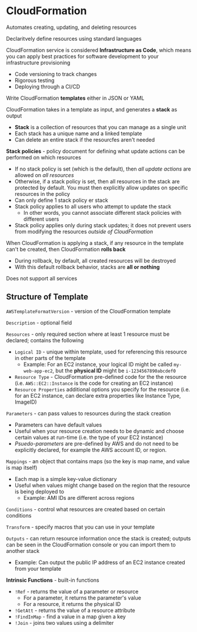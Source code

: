 # CloudFormation

Automates creating, updating, and deleting resources

Declaritvely define resources using standard languages

CloudFormation service is considered **Infrastructure as Code**, which means you can apply best practices for software development to your infrastructure provisioning
- Code versioning to track changes
- Rigorous testing
- Deploying through a CI/CD

Write CloudFormation **templates** either in JSON or YAML

CloudFormation takes in a template as input, and generates a **stack** as output
- **Stack** is a collection of resources that you can manage as a single unit
- Each stack has a unique name and a linked template
- Can delete an entire stack if the resourcfes aren't needed

**Stack policies** - policy document for defining what update actions can be performed on which resources
- If no stack policy is set (which is the default), then _all update actions_ are allowed on _all resources_
- Otherwise, if a stack policy is set, then all resources in the stack are protected by default. You must then explicitly allow updates on specific resources in the policy
- Can only define 1 stack policy er stack
- Stack policy applies to all users who attempt to update the stack
	- In other words, you cannot associate different stack policies with different users
- Stack policy applies only during stack updates; it does not prevent users from modifying the resources _outside of CloudFormation_

When CloudFormation is applying a stack, if any resource in the template can't be created, then CloudFormation **rolls back**
- During rollback, by default, all created resources will be destroyed
- With this default rollback behavior, stacks are **all or nothing**

Does not support all services

## Structure of Template

`AWSTemplateFormatVersion` - version of the CloudFormation template

`Description` - optional field

`Resources` - only required section where at least 1 resource must be declared; contains the following
- `Logical ID` - unique within template, used for referencing this resource in other parts of the template
	- Example: For an EC2 instance, your logical ID might be called `my-web-app-ec2`, but the **physical ID** might be `i-1234567890abcdef0`
- `Resource Type` - CloudFormation pre-defined code for the the resource (i.e. `AWS::EC2::Instance` is the code for creating an EC2 instance)
- `Resource Properties` additional options you specify for the resource (i.e. for an EC2 instance, can declare extra properties like Instance Type, ImageID)

`Parameters` - can pass values to resources during the stack creation
- Parameters can have default values
- Useful when your resource creation needs to be dynamic and choose certain values at run-time (i.e. the type of your EC2 instance)
- _Psuedo-parameters_ are pre-defined by AWS and do not need to be explicitly declared, for example the AWS account ID, or region.

`Mappings` - an object that contains maps (so the key is map name, and value is map itself)
- Each map is a simple key-value dictionary
- Useful when values might change based on the region that the resource is being deployed to
	- Example: AMI IDs are different across regions

`Conditions` - control what resources are created based on certain conditions

`Transform` - specify macros that you can use in your template

`Outputs` - can return resource information once the stack is created; outputs can be seen in the CloudFormation console or you can import them to another stack
- Example: Can output the public IP address of an EC2 instance created from your template

**Intrinsic Functions** - built-in functions
- `!Ref` - returns the value of a parameter or resource
	- For a parameter, it returns the parameter's value
	- For a resource, it returns the physical ID
- `!GetAtt` - returns the value of a resource attribute
- `!FindInMap` - find a value in a map given a key
- `!Join` - joins two values using a delimiter
